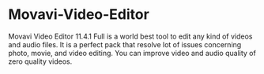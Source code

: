 # Movavi-Video-Editor
Movavi Video Editor 11.4.1 Full is a world best tool to edit any kind of videos and audio files. It is a perfect pack that resolve lot of issues concerning photo, movie, and video editing. You can improve video and audio quality of zero quality videos.
